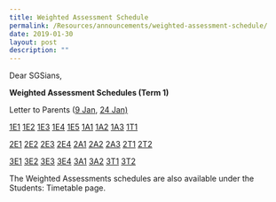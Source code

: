 ```yaml
---
title: Weighted Assessment Schedule
permalink: /Resources/announcements/weighted-assessment-schedule/
date: 2019-01-30
layout: post
description: ""
---
```

Dear SGSians,

**Weighted Assessment Schedules (Term 1)**

Letter to Parents ([9 Jan](/files/Announcement/Weighted%20Assessment%20Sched%2019/WA-Letter-to-Parents-9-Jan-2019.pdf), [24 Jan)](/files/Announcement/Weighted%20Assessment%20Sched%2019/WA-Letter-to-Parents-24-Jan-2019.pdf)

[1E1](/files/Announcement/Weighted%20Assessment%20Sched%2019/1A1-WA-Term-1.pdf) [1E2](/files/Announcement/Weighted%20Assessment%20Sched%2019/1E2-WA-Term-1.pdf) [1E3](/files/Announcement/Weighted%20Assessment%20Sched%2019/1A1-WA-Term-1.pdf) [1E4](/files/Announcement/Weighted%20Assessment%20Sched%2019/1A1-WA-Term-1.pdf) [1E5](/files/Announcement/Weighted%20Assessment%20Sched%2019/1A1-WA-Term-1.pdf) [1A1](/files/Announcement/Weighted%20Assessment%20Sched%2019/1A1-WA-Term-1.pdf) [1A2](/files/Announcement/Weighted%20Assessment%20Sched%2019/1A1-WA-Term-1.pdf) [1A3](/files/Announcement/Weighted%20Assessment%20Sched%2019/1A1-WA-Term-1.pdf) [1T1](/files/Announcement/Weighted%20Assessment%20Sched%2019/1A1-WA-Term-1.pdf)

[2E1](/files/Announcement/Weighted%20Assessment%20Sched%2019/1A1-WA-Term-1.pdf) [2E2](/files/Announcement/Weighted%20Assessment%20Sched%2019/1A1-WA-Term-1.pdf) [2E3](/files/Announcement/Weighted%20Assessment%20Sched%2019/1A1-WA-Term-1.pdf) [2E4](/files/Announcement/Weighted%20Assessment%20Sched%2019/1A1-WA-Term-1.pdf) [2A1](/files/Announcement/Weighted%20Assessment%20Sched%2019/1A1-WA-Term-1.pdf) [2A2](/files/Announcement/Weighted%20Assessment%20Sched%2019/1A1-WA-Term-1.pdf) [2A3](/files/Announcement/Weighted%20Assessment%20Sched%2019/1A1-WA-Term-1.pdf) [2T1](/files/Announcement/Weighted%20Assessment%20Sched%2019/1A1-WA-Term-1.pdf) [2T2](/files/Announcement/Weighted%20Assessment%20Sched%2019/1A1-WA-Term-1.pdf)

[3E1](/files/Announcement/Weighted%20Assessment%20Sched%2019/1A1-WA-Term-1.pdf) [3E2](/files/Announcement/Weighted%20Assessment%20Sched%2019/1A1-WA-Term-1.pdf) [3E3](/files/Announcement/Weighted%20Assessment%20Sched%2019/1A1-WA-Term-1.pdf) [3E4](/files/Announcement/Weighted%20Assessment%20Sched%2019/1A1-WA-Term-1.pdf) [3A1](/files/Announcement/Weighted%20Assessment%20Sched%2019/1A1-WA-Term-1.pdf) [3A2](/files/Announcement/Weighted%20Assessment%20Sched%2019/1A1-WA-Term-1.pdf) [3T1](/files/Announcement/Weighted%20Assessment%20Sched%2019/1A1-WA-Term-1.pdf) [3T2](/files/Announcement/Weighted%20Assessment%20Sched%2019/1A1-WA-Term-1.pdf)

The Weighted Assessments schedules are also available under the Students: Timetable page.
